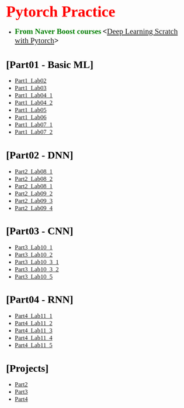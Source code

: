 #### <span style="color:red; font-family:Harlow Solid; font-size:3em">Pytorch Practice</span>
 - <span style="color:green; font-family:Harlow Solid; font-size:1.5em">**From Naver Boost courses**</span>  <span style="color:black; font-family:Harlow Solid; font-size:1.5em"> **<**[Deep Learning Scratch with Pytorch](https://www.edwith.org/boostcourse-dl-pytorch)**>**</span>
<br><br>

#### <span style="color:black; font-family:Harlow Solid; font-size:2em">[Part01 - Basic ML]<span>
 - <span style="color:black; font-family:Harlow Solid; font-size:1.2em">[Part1_Lab02](./Part01%20-%20Basic%20ML/Part1_Lab02.ipynb)</span>
 - <span style="color:black; font-family:Harlow Solid; font-size:1.2em">[Part1_Lab03](./Part01%20-%20Basic%20ML/Part1_Lab03.ipynb)</span>
 - <span style="color:black; font-family:Harlow Solid; font-size:1.2em">[Part1_Lab04_1](./Part01%20-%20Basic%20ML/Part1_Lab04_1.ipynb)</span>
 - <span style="color:black; font-family:Harlow Solid; font-size:1.2em">[Part1_Lab04_2](./Part01%20-%20Basic%20ML/Part1_Lab04_2.ipynb)</span>
 - <span style="color:black; font-family:Harlow Solid; font-size:1.2em">[Part1_Lab05](./Part01%20-%20Basic%20ML/Part1_Lab05.ipynb)</span>
 - <span style="color:black; font-family:Harlow Solid; font-size:1.2em">[Part1_Lab06](./Part01%20-%20Basic%20ML/Part1_Lab06.ipynb)</span>
 - <span style="color:black; font-family:Harlow Solid; font-size:1.2em">[Part1_Lab07_1](./Part01%20-%20Basic%20ML/Part1_Lab07_1.ipynb)</span>
 - <span style="color:black; font-family:Harlow Solid; font-size:1.2em">[Part1_Lab07_2](./Part01%20-%20Basic%20ML/Part1_Lab07_2.ipynb)</span>
<br><br>

#### <span style="color:black; font-family:Harlow Solid; font-size:2em">[Part02 - DNN]<span>
 - <span style="font-family:Harlow Solid; font-size:1.2em">[Part2_Lab08_1](./Part02%20-%20DNN/Part2_Lab08_1.ipynb)</span>
 - <span style="font-family:Harlow Solid; font-size:1.2em">[Part2_Lab08_2](./Part02%20-%20DNN/Part2_Lab08_2.ipynb)</span>
 - <span style="font-family:Harlow Solid; font-size:1.2em">[Part2_Lab08_1](./Part02%20-%20DNN/Part2_Lab09_1.ipynb)</span>
 - <span style="font-family:Harlow Solid; font-size:1.2em">[Part2_Lab09_2](./Part02%20-%20DNN/Part2_Lab09_2.ipynb)</span>
 - <span style="font-family:Harlow Solid; font-size:1.2em">[Part2_Lab09_3](./Part02%20-%20DNN/Part2_Lab09_3.ipynb)</span>
 - <span style="font-family:Harlow Solid; font-size:1.2em">[Part2_Lab09_4](./Part02%20-%20DNN/Part2_Lab09_4.ipynb)</span>
<br><br>

#### <span style="color:black; font-family:Harlow Solid; font-size:2em">[Part03 - CNN]<span>
 - <span style="font-family:Harlow Solid; font-size:1.2em">[Part3_Lab10_1](./Part03%20-%20CNN/Part3_Lab10_1.ipynb)</span>
 - <span style="font-family:Harlow Solid; font-size:1.2em">[Part3_Lab10_2](./Part03%20-%20CNN/Part3_Lab10_2.ipynb)</span>
 - <span style="font-family:Harlow Solid; font-size:1.2em">[Part3_Lab10_3_1](./Part03%20-%20CNN/Part3_Lab10_3_1.ipynb)</span>
 - <span style="font-family:Harlow Solid; font-size:1.2em">[Part3_Lab10_3_2](./Part03%20-%20CNN/Part3_Lab10_3_2.ipynb)</span>
 - <span style="font-family:Harlow Solid; font-size:1.2em">[Part3_Lab10_5](./Part03%20-%20CNN/Part3_Lab10_4.ipynb)</span>
<br><br>

#### <span style="color:black; font-family:Harlow Solid; font-size:2em">[Part04 - RNN]<span>
 - <span style="font-family:Harlow Solid; font-size:1.2em">[Part4_Lab11_1](./Part04%20-%20RNN/Part4_Lab11_1.ipynb)</span>
 - <span style="font-family:Harlow Solid; font-size:1.2em">[Part4_Lab11_2](./Part04%20-%20RNN/Part4_Lab11_2.ipynb)</span>
 - <span style="font-family:Harlow Solid; font-size:1.2em">[Part4_Lab11_3](./Part04%20-%20RNN/Part4_Lab11_3.ipynb)</span>
 - <span style="font-family:Harlow Solid; font-size:1.2em">[Part4_Lab11_4](./Part04%20-%20RNN/Part4_Lab11_4.ipynb)</span>
 - <span style="font-family:Harlow Solid; font-size:1.2em">[Part4_Lab11_5](./Part04%20-%20RNN/Part4_Lab11_5.ipynb)</span>
<br><br>


#### <span style="color:black; font-family:Harlow Solid; font-size:2em">[Projects]<span>
 - <span style="font-family:Harlow Solid; font-size:1.2em">[Part2](./Part02%20-%20Project/pytorch-dnn-project.ipynb)</span>
 - <span style="font-family:Harlow Solid; font-size:1.2em">[Part3](./Part03%20-%20Project/02_cnn_pt/pytorch-cnn-project.ipynb)</span>
 - <span style="font-family:Harlow Solid; font-size:1.2em">[Part4](./Part04%20-%20Project/03_rnn_pt/pytorch-rnn-project.ipynb)</span>
